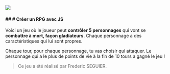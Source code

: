 [![](http://www.underscores.fr/wp-content/uploads/2011/05/spartacus-banner.jpg)](http://www.underscores.fr/wp-content/uploads/2011/05/spartacus-banner.jpg)

#### ## # Créer un RPG avec JS

Voici un jeu où le joueur peut **contrôler 5 personnages** qui vont se **combattre à mort, façon gladiateurs**. Chaque personnage a des caractéristiques qui lui sont propres.

Chaque tour, pour chaque personnage, tu vas choisir qui attaquer. Le personnage qui a le plus de points de vie à la fin de 10 tours a gagné le jeu !

> Ce jeu a été réalisé par Frederic SEGUIER.
